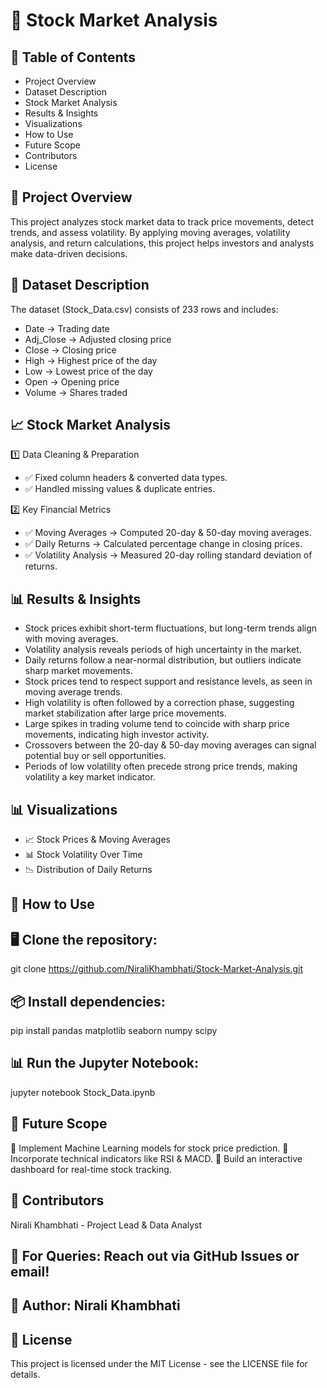 # 📌 Stock Market Analysis

## 📜 Table of Contents

- Project Overview
- Dataset Description
- Stock Market Analysis
- Results & Insights
- Visualizations
- How to Use
- Future Scope
- Contributors
- License

## 📌 Project Overview

This project analyzes stock market data to track price movements, detect trends, and assess volatility. By applying moving averages, volatility analysis, and return calculations, this project helps investors and analysts make data-driven decisions.

## 📂 Dataset Description

The dataset (Stock_Data.csv) consists of 233 rows and includes:
- Date → Trading date
- Adj_Close → Adjusted closing price
- Close → Closing price
- High → Highest price of the day
- Low → Lowest price of the day
- Open → Opening price
- Volume → Shares traded

## 📈 Stock Market Analysis

1️⃣ Data Cleaning & Preparation

- ✅ Fixed column headers & converted data types.
- ✅ Handled missing values & duplicate entries.

2️⃣ Key Financial Metrics
- ✅ Moving Averages → Computed 20-day & 50-day moving averages.
- ✅ Daily Returns → Calculated percentage change in closing prices.
- ✅ Volatility Analysis → Measured 20-day rolling standard deviation of returns.

## 📊 Results & Insights

- Stock prices exhibit short-term fluctuations, but long-term trends align with moving averages.
- Volatility analysis reveals periods of high uncertainty in the market.
- Daily returns follow a near-normal distribution, but outliers indicate sharp market movements.
- Stock prices tend to respect support and resistance levels, as seen in moving average trends.
- High volatility is often followed by a correction phase, suggesting market stabilization after large price movements.
- Large spikes in trading volume tend to coincide with sharp price movements, indicating high investor activity.
- Crossovers between the 20-day & 50-day moving averages can signal potential buy or sell opportunities.
- Periods of low volatility often precede strong price trends, making volatility a key market indicator.

## 📊 Visualizations

- 📈 Stock Prices & Moving Averages
- 📊 Stock Volatility Over Time
- 📉 Distribution of Daily Returns

## 📎 How to Use
## 🖥️ Clone the repository:
git clone https://github.com/NiraliKhambhati/Stock-Market-Analysis.git

## 📦 Install dependencies:
pip install pandas matplotlib seaborn numpy scipy

## 📊 Run the Jupyter Notebook:
jupyter notebook Stock_Data.ipynb

## 📌 Future Scope
🔹 Implement Machine Learning models for stock price prediction.
🔹 Incorporate technical indicators like RSI & MACD.
🔹 Build an interactive dashboard for real-time stock tracking.

## 👥 Contributors
Nirali Khambhati - Project Lead & Data Analyst

## 📧 For Queries: Reach out via GitHub Issues or email!
## 🎯 Author: Nirali Khambhati

## 📝 License
This project is licensed under the MIT License - see the LICENSE file for details.

